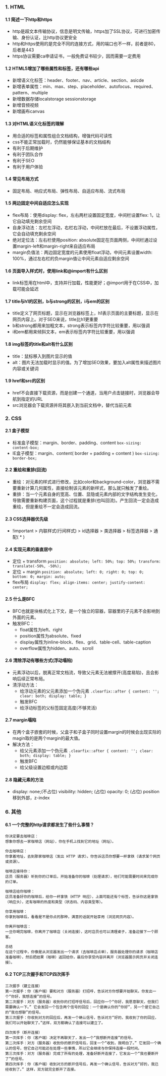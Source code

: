 ### 1. HTML
#### 1.1 简述一下http和https
- http是超文本传输协议，信息是明文传输，https加了SSL协议，可进行加密传输、身份认证，比http协议更安全
- http和https使用的是完全不同的连接方式，用的端口也不一样，前者是80，后者是443
- https协议需要ca申请证书，一般免费证书较少，因而需要一定费用

#### 1.2 HTML5增加了哪些属性和标签，还有哪些api
- 新增语义化标签：header、footer、nav、article、section、asicde
- 新增表单属性：min、max、step、placeholder、autofocus、required、pattern、multiple
- 新增数据存储localstorage sessionstorage
- 新增音频视频
- 新增画布canvas

#### 1.3 对HTML语义化标签的理解
- 用合适的标签和属性组合文档结构，增强代码可读性
- css不能正常加载时，仍然能够保证基本的文档结构
- 有利于后期维护
- 有利于团队合作
- 有利于SEO
- 有利于用户体验

#### 1.4 常见布局方式
- 固定布局、响应式布局、弹性布局、自适应布局、流式布局

#### 1.5 两边固定中间自适应怎么实现
- flex布局：使用display: flex，左右两栏设置固定宽度，中间栏设置flex: 1，让它自动填充剩余空间
- 自身浮动法：左栏左浮动，右栏右浮动，中间栏放在最后，不设置浮动属性，它会自动填充剩余空间
- 绝对定位法：左右栏使用position: absolute固定在页面两侧，中间栏通过设置margin-left和margin-right来自适应布局
- margin负值法：两边固定宽度的元素使用float浮动，中间元素设置width: 100%，通过左右栏的负margin值让中间元素自适应剩余空间

#### 1.6 页面导入样式时，使用link和@import有什么区别
- link标签用在html中，支持并行加载，性能更好；@import用于在CSS中，加载可能会延迟

#### 1.7 title与h1的区别，b与strong的区别，i与em的区别
- title定义了网页标题，显示在浏览器标签上，h1表示页面的主要标题，显示在网页内容上。对于SEO来说，title比h1更重要
- b和strong都用来加粗文本，strong表示标签内字符比较重要，用以强调
- i和em都用来倾斜文本，em表示标签内字符比较重要，用以强调

#### 1.8 img标签的title和alt有什么区别
- title：鼠标移入到图片显示的值
- alt：图片无法加载时显示的值。为了增加SEO效果，要加入alt属性来描述图片内容或关键词

#### 1.9 href和src的区别
- href不会直接下载资源，而是创建一个通道，当用户点击链接时，浏览器会导航到指定的URL
- src浏览器会下载资源并将其嵌入到当前文档中，替代当前元素


### 2. CSS
#### 2.1 盒子模型
- 标准盒子模型：margin、border、padding、content `box-sizing: content-box;`
- IE盒子模型：margin、content( border + padding + content ) `box-sizing: border-box;`

#### 2.2 重绘和重排(回流)
- 重绘：对元素的样式进行修改，比如color和background-color，浏览器不需要重新计算几何属性，直接绘制该元素的新样式，那么就只触发了重绘。
- 重排：当一个元素自身的宽高、位置、显隐或元素内部的文字结构发生变化，导致需要重新构建页面，这个过程就是重排(也叫回流)。产生回流一定会造成重绘，但是重绘不一定会造成回流。

#### 2.3 CSS选择器优先级
- !important > 内联样式(行间样式) > id选择器 > 类选择器 > 标签选择器 > 通配( * )

#### 2.4 实现元素的垂直居中
- 定位 + transform  `position: absolute; left: 50%; top: 50%; transform: translate(-50%, -50%);`
- 定位 + margin `position: absolute; left: 0; right: 0; top: 0; bottom: 0; margin: auto;`
- flex布局  `display: flex; align-items: center; justify-content: center;`

#### 2.5 什么是BFC
- BFC也就是块格式化上下文，是一个独立的容器，容器里的子元素不会影响到外面的元素。
- 触发BFC：
  - float属性为left、right
  - position属性为absolute、fixed
  - display属性为inline-block、flex、grid、table-cell、table-caption
  - overflow属性为hidden、auto、scroll

#### 2.6 清除浮动有哪些方式(浮动塌陷)
- 元素浮动以后，脱离正常文档流，导致父元素无法被撑开(高度易陷)，且会影响后续正常布局。
- 清浮动方法：
  - 给浮动元素的父元素添加一个伪元素	`.clearfix::after { content: ''; clear: both; display: table; }`
  - 触发BFC
  - 给浮动标签的父标签固定高度(不够灵活)

#### 2.7 margin塌陷
- 在两个盒子嵌套的时候，父盒子和子盒子同时设置margin的时候会出现实际的magin取的是两个margin的最大值。
- 解决方法：
  - 给父元素添加一个伪元素	`.clearfix::after { content: ''; clear: both; display: table; }`
  - 触发BFC
  - 给父级设置边框或内边距

#### 2.8 隐藏元素的方法
- display: none;(不占位)	 visibility: hidden; (占位) 	opacity: 0; (占位)  position 移到外部，z-index 

### 6. 其他
#### 6.1 一个完整的http请求都发生了些什么事情？
```
你决定要去咖啡店：
想象你想去一家咖啡店（网站），你在手机上找到它的地址（网址）。

你去咖啡店：
你拿着地址，去到那家咖啡店（发出 HTTP 请求）。你告诉店员你想要一杯拿铁（请求某个网页或资源）。

咖啡店接待你：
店员（服务器）听到你的订单后，开始准备你的咖啡（处理请求），他们可能需要时间来完成你的订单。

咖啡店给你咖啡：
店员准备好你的咖啡后，给你一杯拿铁（HTTP 响应），上面可能还有个标签，告诉你这是拿铁（响应头），还有咖啡的热度和类型（状态码、内容类型等）。

你享用咖啡：
你拿到咖啡后，看看是不是你点的那种，满意的话就开始享用（浏览网页内容）。

你离开咖啡店：
一旦你喝完咖啡，你离开了咖啡店（关闭连接），这时店员也可以清理桌子，准备迎接下一个顾客。

总结
在这个过程中，你像是从浏览器发出一个请求（去咖啡店点单），服务器处理你的请求（咖啡店准备咖啡），然后把结果（咖啡）返回给你，最后你享受内容并离开（浏览器展示网页并关闭连接）。
```

#### 6.2 TCP三次握手和TCP四次挥手
```
三次握手（建立连接）
第一次握手：你（客户端）要和对方（服务器）打招呼，告诉对方你想要开始聊天。你发出一个“你好，我想连接”的信号。
第二次握手：对方（服务器）收到你的打招呼信号后，回应你一个“你好，我愿意聊天，但我们需要确认一下。” 它会发回一个包含两个信号的回应：一个是确认你的“你好”，另一个是它自己的“我也想聊”的信号。
第三次握手：你收到对方的回应后，再发一个确认信号，告诉对方“好的，我收到了你的回应，我们可以开始聊天了。”这样，双方都确认了连接可以建立了。

四次挥手（断开连接）
第一次挥手：你（客户端）决定不再聊天了，发出一个“我想断开连接”的信号。
第二次挥手：对方（服务器）收到你的断开信号后，回复一个“收到，我明白了。” 它发回一个确认的信号，但它自己可能还在处理一些事情，所以它会继续与你保持连接一段时间。
第三次挥手：对方（服务器）完成了所有的处理，准备好断开连接了，它发出一个“我也要断开了”的信号。
第四次挥手：你（客户端）收到对方的断开信号后，再发一个确认信号，告诉对方“好的，我已经收到了。” 这样，双方就完全断开了连接。
```
